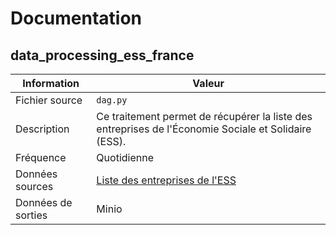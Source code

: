 # Documentation

## data_processing_ess_france

| Information | Valeur |
| -------- | -------- |
| Fichier source | `dag.py` |
| Description | Ce traitement permet de récupérer la liste des entreprises de l'Économie Sociale et Solidaire (ESS). |
| Fréquence | Quotidienne |
| Données sources | [Liste des entreprises de l'ESS](https://www.data.gouv.fr/datasets/646c8d45de96cc3428092c6b/) |
| Données de sorties | Minio |
